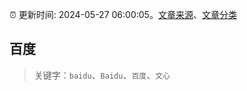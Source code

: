 :alarm_clock: 更新时间: 2024-05-27 06:00:05。[文章来源](/README.md)、[文章分类](/TAGS.md)

## 百度


> 关键字：`baidu`、`Baidu`、`百度`、`文心`



